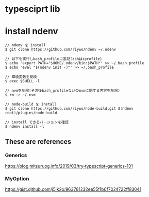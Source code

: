 # typesciprt lib

# install ndenv
```
// ndenv を install
$ git clone https://github.com/riywo/ndenv ~/.ndenv

// 以下を実行しbash_profileに追記(zshはzprofile)
$ echo 'export PATH="$HOME/.ndenv/bin:$PATH"' >> ~/.bash_profile
$ echo 'eval "$(ndenv init -)"' >> ~/.bash_profile

// 環境変数を反映
$ exec $SHELL -l

// nvmを削除(その後bash_profileないのnvmに関する内容を削除)
$ rm -r ~/.nvm

// node-build を install
$ git clone https://github.com/riywo/node-build.git $(ndenv root)/plugins/node-build

// install できるバージョンを確認
$ ndenv install -l
```


## These are references

### Generics
https://blog.mitsuruog.info/2019/03/try-typescript-generics-101

### MyOption
https://gist.github.com/j5ik2o/963781232ee55f1b6f7024722ff83041
